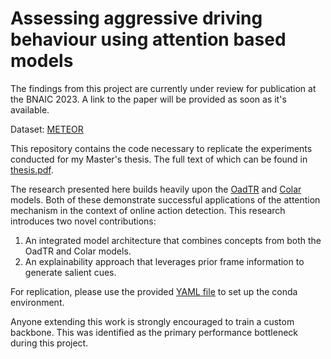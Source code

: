 # Assessing aggressive driving behaviour using attention based models

The findings from this project are currently under review for publication at the BNAIC 2023. A link to the paper will be provided as soon as it's available.

Dataset: [METEOR](https://gamma.umd.edu/researchdirections/autonomousdriving/meteor/)

This repository contains the code necessary to replicate the experiments conducted for my Master's thesis. The full text of which can be found in [thesis.pdf](https://github.com/unofficial-Jona/thesis/blob/main/thesis.pdf).

The research presented here builds heavily upon the [OadTR](https://github.com/wangxiang1230/OadTR) and [Colar](https://github.com/VividLe/Online-Action-Detection) models. Both of these demonstrate successful applications of the attention mechanism in the context of online action detection. This research introduces two novel contributions:

1. An integrated model architecture that combines concepts from both the OadTR and Colar models.
2. An explainability approach that leverages prior frame information to generate salient cues.

For replication, please use the provided [YAML file](https://github.com/unofficial-Jona/thesis/blob/main/thesis_conda.yml) to set up the conda environment.

Anyone extending this work is strongly encouraged to train a custom backbone. This was identified as the primary performance bottleneck during this project.
